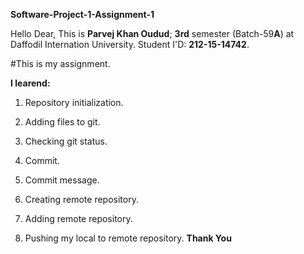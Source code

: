 **Software-Project-1-Assignment-1**

Hello Dear,
This is **Parvej Khan Oudud**; **3rd** semester (Batch-59**A**) at Daffodil Internation University. Student I'D: **212-15-14742**.

#This is my assignment.

**I learend:**

1. Repository initialization.

2. Adding files to git.

3. Checking git status.

4. Commit.

5. Commit message.

6. Creating remote repository.

7. Adding remote repository.

8. Pushing my local to remote repository.
**Thank You**

